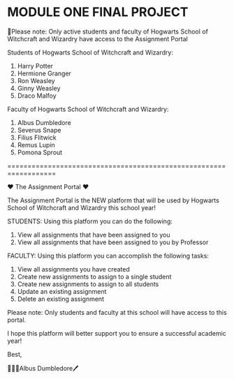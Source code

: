 MODULE ONE FINAL PROJECT
===================================================================================================================================
📌Please note: Only active students and faculty of Hogwarts School of Witchcraft and Wizardry have access to the Assignment Portal

Students of Hogwarts School of Witchcraft and Wizardry:
1) Harry Potter
2) Hermione Granger
3) Ron Weasley
4) Ginny Weasley
5) Draco Malfoy

Faculty of Hogwarts School of Witchcraft and Wizardry:
1) Albus Dumbledore
2) Severus Snape
3) Filius Flitwick
4) Remus Lupin
5) Pomona Sprout

==================================================================

❤️ The Assignment Portal ❤️

The Assignment Portal is the NEW platform that will be used by Hogwarts School of Witchcraft and Wizardry this school year!

STUDENTS:
Using this platform you can do the following:
1) View all assignments that have been assigned to you 
2) View all assignments that have been assigned to you by Professor 

FACULTY:
Using this platform you can accomplish the following tasks:
1) View all assignments you have created
2) Create new assignments to assign to a single student
3) Create new assignments to assign to all students
4) Update an existing assignment
5) Delete an existing assignment 

Please note: Only students and faculty at this school will have access to this portal. 

I hope this platform will better support you to ensure a successful academic year!

Best, 

🧙🏼‍♂️Albus Dumbledore🖊

